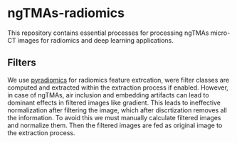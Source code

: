 # ngTMAs-radiomics
This repository contains essential processes for processing ngTMAs micro-CT images for radiomics and deep learning applications.


## Filters

We use [pyradiomics](https://pyradiomics.readthedocs.io/en/2.0.1/index.html) for radiomics feature extrcation, were filter classes are computed and extracted within the extraction process if enabled. However, in case of ngTMAs, air inclusion and embedding artifacts can lead to dominant effects in filtered images like gradient. This leads to ineffective normalization after filtering the image, which after discrtization removes all the information. To avoid this we must manually calculate filtered images and normalize them. Then the filtered images are fed as original image to the extraction process.

